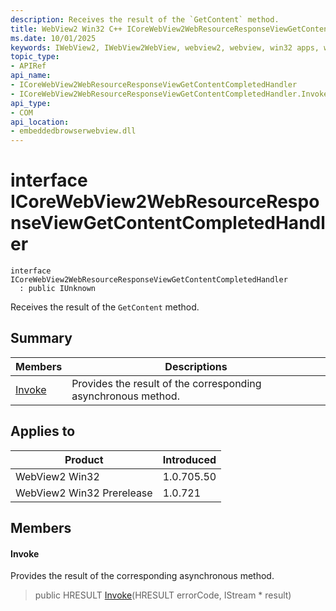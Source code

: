 ```yaml
---
description: Receives the result of the `GetContent` method.
title: WebView2 Win32 C++ ICoreWebView2WebResourceResponseViewGetContentCompletedHandler
ms.date: 10/01/2025
keywords: IWebView2, IWebView2WebView, webview2, webview, win32 apps, win32, edge, ICoreWebView2, ICoreWebView2Controller, browser control, edge html, ICoreWebView2WebResourceResponseViewGetContentCompletedHandler
topic_type: 
- APIRef
api_name:
- ICoreWebView2WebResourceResponseViewGetContentCompletedHandler
- ICoreWebView2WebResourceResponseViewGetContentCompletedHandler.Invoke
api_type:
- COM
api_location:
- embeddedbrowserwebview.dll
---
```


# interface ICoreWebView2WebResourceResponseViewGetContentCompletedHandler

```
interface ICoreWebView2WebResourceResponseViewGetContentCompletedHandler
  : public IUnknown
```

Receives the result of the `GetContent` method.

## Summary

 Members                        | Descriptions
--------------------------------|---------------------------------------------
[Invoke](#invoke) | Provides the result of the corresponding asynchronous method.

## Applies to

Product                         | Introduced
--------------------------------|---------------------------------------------
WebView2 Win32            |    1.0.705.50
WebView2 Win32 Prerelease |    1.0.721

## Members

#### Invoke

Provides the result of the corresponding asynchronous method.

> public HRESULT [Invoke](#invoke)(HRESULT errorCode, IStream * result)

